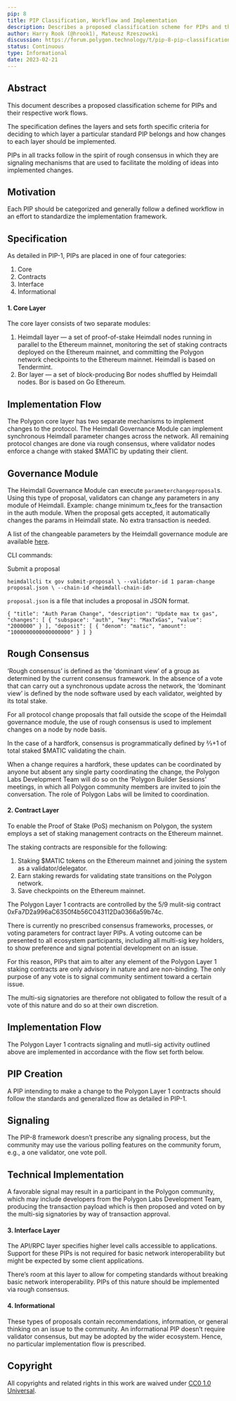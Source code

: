 ```yaml
---
pip: 8
title: PIP Classification, Workflow and Implementation
description: Describes a proposed classification scheme for PIPs and their respective work flows.
author: Harry Rook (@hrook1), Mateusz Rzeszowski
discussion: https://forum.polygon.technology/t/pip-8-pip-classification-workflow-and-implementation/11365/1
status: Continuous
type: Informational
date: 2023-02-21
---
```


## Abstract

This document describes a proposed classification scheme for PIPs and their respective work flows.

The specification defines the layers and sets forth specific criteria for deciding to which layer a particular standard PIP belongs and how changes to each layer should be implemented. 

PIPs in all tracks follow in the spirit of rough consensus in which they are signaling mechanisms that are used to facilitate the molding of ideas into implemented changes.
 
## Motivation

Each PIP should be categorized and generally follow a defined workflow in an effort  to standardize the implementation framework.

## Specification

As detailed in PIP-1, PIPs are placed in one of four categories:

   1. Core
   2. Contracts 
   3. Interface
   4. Informational 
 
 #### 1. Core Layer
 
The core layer consists of two separate modules:

  1. Heimdall layer — a set of proof-of-stake Heimdall nodes running in parallel to the Ethereum mainnet, monitoring the set of staking contracts deployed on the Ethereum mainnet, and committing the Polygon network checkpoints to the Ethereum mainnet. Heimdall is based on Tendermint.
  2. Bor layer — a set of block-producing Bor nodes shuffled by Heimdall nodes. Bor is based on Go Ethereum.


## Implementation Flow

The Polygon core layer has two separate mechanisms to implement changes to the protocol. The Heimdall Governance Module can implement synchronous Heimdall parameter changes across the network. All remaining protocol changes are done via rough consensus, where validator nodes enforce a change with staked $MATIC by updating their client.  

## Governance Module

The Heimdall Governance Module can execute `parameterchangeproposal`s. Using this type of proposal, validators can change any parameters in any module of Heimdall. Example: change minimum tx_fees for the transaction in the auth module. When the proposal gets accepted, it automatically changes the params in Heimdall state. No extra transaction is needed.

A list of the changeable parameters by the Heimdall governance module are available [here](https://github.com/maticnetwork/heimdall/blob/develop/auth/types/params.go).

CLI commands:

Submit a proposal

`heimdallcli tx gov submit-proposal \
	--validator-id 1 param-change proposal.json \
	--chain-id <heimdall-chain-id>`

`proposal.json` is a file that includes a proposal in JSON format.

`{
  "title": "Auth Param Change",
  "description": "Update max tx gas",
  "changes": [
    {
      "subspace": "auth",
      "key": "MaxTxGas",
      "value": "2000000"
    }
  ],
  "deposit": [
    {
      "denom": "matic",
      "amount": "1000000000000000000"
    }
  ]
}`


## Rough Consensus 

‘Rough consensus’ is defined as the 'dominant view’ of a group as determined by the current consensus framework. In the absence of a vote that can carry out a synchronous update across the network, the ‘dominant view’ is defined by the node software used by each validator, weighted by its total stake. 

For all protocol change proposals that fall outside the scope of the Heimdall governance module, the use of rough consensus is used to implement changes on a node by node basis. 

In the case of a hardfork, consensus is programmatically defined by ⅔+1 of total staked $MATIC validating the chain. 

When a change requires a hardfork, these updates can be coordinated by anyone but absent any single party coordinating the change, the Polygon Labs Development Team will do so on the ‘Polygon Builder Sessions’ meetings, in which all Polygon community members are invited to join the conversation. The role of Polygon Labs will be limited to coordination.

#### 2. Contract Layer

To enable the Proof of Stake (PoS) mechanism on Polygon, the system employs a set of staking management contracts on the Ethereum mainnet.

The staking contracts are responsible for the following:

1. Staking $MATIC tokens on the Ethereum mainnet and joining the system as a validator/delegator.
2. Earn staking rewards for validating state transitions on the Polygon network.
3. Save checkpoints on the Ethereum mainnet.

The Polygon Layer 1 contracts are controlled by the 5/9 mulit-sig contract 0xFa7D2a996aC6350f4b56C043112Da0366a59b74c. 

There is currently no prescribed consensus frameworks, processes, or voting parameters for contract layer PIPs. A voting outcome can be presented to all ecosystem participants, including all multi-sig key holders, to show preference and signal potential development on an issue.

For this reason, PIPs that aim to alter any element of the Polygon Layer 1 staking contracts are only advisory in nature and are non-binding. The only purpose of any vote is to signal community sentiment toward a certain issue. 

The multi-sig signatories are therefore not obligated to follow the result of a vote of this nature and do so at their own discretion. 

## Implementation Flow

The Polygon Layer 1 contracts signaling and mutli-sig activity outlined above are implemented in accordance with the flow set forth below.

## PIP Creation

A PIP intending to make a change to the Polygon Layer 1 contracts should follow the standards and generalized flow as detailed in PIP-1.

## Signaling

The PIP-8 framework doesn’t prescribe any signaling process, but the community may use the various polling features on the community forum, e.g., a one validator, one vote poll.

## Technical Implementation 

A favorable signal may result in a participant in the Polygon community, which may include developers from the Polygon Labs Development Team, producing the transaction payload which is then proposed and voted on by the multi-sig signatories by way of transaction approval.
 
#### 3. Interface Layer

The API/RPC layer specifies higher level calls accessible to applications. Support for these PIPs is not required for basic network interoperability but might be expected by some client applications.

There’s room at this layer to allow for competing standards without breaking basic network interoperability.
PIPs of this nature should be implemented via rough consensus. 

#### 4. Informational 

These types of proposals contain recommendations, information, or general thinking on an issue to the community. An informational PIP doesn’t require validator consensus, but may be adopted by the wider ecosystem. Hence, no particular implementation flow is prescribed.

## Copyright
All copyrights and related rights in this work are waived under [CC0 1.0 Universal](https://creativecommons.org/publicdomain/zero/1.0/legalcode).


